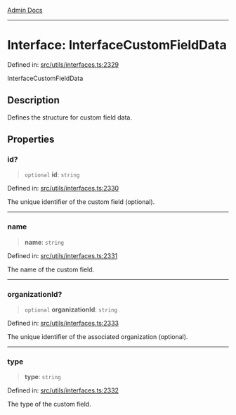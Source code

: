 [Admin Docs](/)

***

# Interface: InterfaceCustomFieldData

Defined in: [src/utils/interfaces.ts:2329](https://github.com/PalisadoesFoundation/talawa-admin/blob/main/src/utils/interfaces.ts#L2329)

InterfaceCustomFieldData

## Description

Defines the structure for custom field data.

## Properties

### id?

> `optional` **id**: `string`

Defined in: [src/utils/interfaces.ts:2330](https://github.com/PalisadoesFoundation/talawa-admin/blob/main/src/utils/interfaces.ts#L2330)

The unique identifier of the custom field (optional).

***

### name

> **name**: `string`

Defined in: [src/utils/interfaces.ts:2331](https://github.com/PalisadoesFoundation/talawa-admin/blob/main/src/utils/interfaces.ts#L2331)

The name of the custom field.

***

### organizationId?

> `optional` **organizationId**: `string`

Defined in: [src/utils/interfaces.ts:2333](https://github.com/PalisadoesFoundation/talawa-admin/blob/main/src/utils/interfaces.ts#L2333)

The unique identifier of the associated organization (optional).

***

### type

> **type**: `string`

Defined in: [src/utils/interfaces.ts:2332](https://github.com/PalisadoesFoundation/talawa-admin/blob/main/src/utils/interfaces.ts#L2332)

The type of the custom field.
